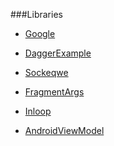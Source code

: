 ###Libraries
- [Google](https://github.com/google)
 - [Dagger](https://github.com/google/dagger)[Example](https://github.com/google/dagger)

- [Sockeqwe](https://github.com/sockeqwe)
 - [FragmentArgs](https://github.com/sockeqwe/fragmentArgs)

- [Inloop](https://github.com/inloop)
 - [AndroidViewModel](https://github.com/inloop/AndroidViewModel)
